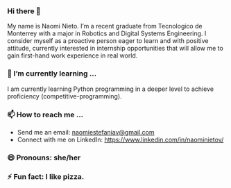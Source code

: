 ### Hi there 👋 
My name is Naomi Nieto. I’m a recent graduate from Tecnologico de Monterrey with a major in Robotics and Digital Systems Engineering. I consider myself as a proactive person eager to learn and with positive attitude, currently interested in internship opportunities that will allow me to gain first-hand work experience in real world. 

### 🌱 I’m currently learning ...
I am currently learning Python programming in a deeper level to achieve proficiency (competitive-programming).

### 📫 How to reach me ...
* Send me an email: naomiestefaniav@gmail.com 
* Connect with me on LinkedIn: https://www.linkedin.com/in/naominietov/

### 😄 Pronouns: she/her
### ⚡ Fun fact: I like pizza.

<!--
**naominietov/naominietov** is a ✨ _special_ ✨ repository because its `README.md` (this file) appears on your GitHub profile.
## 🔭 I’m currently working on ...
## - 👯 I’m looking to collaborate on ...
## - 🤔 I’m looking for help with ...
## - 💬 Ask me about ...
-->
